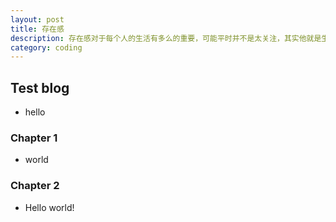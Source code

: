 ```yaml
---
layout: post
title: 存在感
description: 存在感对于每个人的生活有多么的重要，可能平时并不是太关注，其实他就是生活的全部
category: coding
---
```


## Test blog

* hello 

### Chapter 1

* world

### Chapter 2

* Hello world!

[Peng Zhou]: http://zhoupengml.github.io  "Peng Zhou"
